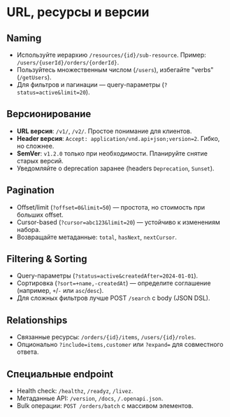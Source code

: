 # URL, ресурсы и версии

## Naming
- Используйте иерархию `/resources/{id}/sub-resource`. Пример: `/users/{userId}/orders/{orderId}`.
- Пользуйтесь множественным числом (`/users`), избегайте "verbs" (`/getUsers`).
- Для фильтров и пагинации — query-параметры (`?status=active&limit=20`).

## Версионирование
- **URL версия**: `/v1/`, `/v2/`. Простое понимание для клиентов.
- **Header версия**: `Accept: application/vnd.api+json;version=2`. Гибко, но сложнее.
- **SemVer**: `v1.2.0` только при необходимости. Планируйте снятие старых версий.
- Уведомляйте о deprecation заранее (headers `Deprecation`, `Sunset`).

## Pagination
- Offset/limit (`?offset=0&limit=50`) — простота, но стоимость при больших offset.
- Cursor-based (`?cursor=abc123&limit=20`) — устойчиво к изменениям набора.
- Возвращайте метаданные: `total`, `hasNext`, `nextCursor`.

## Filtering & Sorting
- Query-параметры (`?status=active&createdAfter=2024-01-01`).
- Сортировка (`?sort=+name,-createdAt`) — определите соглашение (например, `+`/`-` или `asc`/`desc`).
- Для сложных фильтров лучше POST `/search` с body (JSON DSL).

## Relationships
- Связанные ресурсы: `/orders/{id}/items`, `/users/{id}/roles`.
- Опционально `?include=items,customer` или `?expand=` для совместного ответа.

## Специальные endpoint
- Health check: `/healthz`, `/readyz`, `/livez`.
- Метаданные API: `/version`, `/docs`, `/.openapi.json`.
- Bulk операции: `POST /orders/batch` с массивом элементов.

